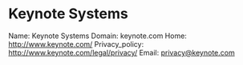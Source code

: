 
# Keynote Systems

Name: Keynote Systems
Domain: keynote.com
Home: http://www.keynote.com/
Privacy_policy: http://www.keynote.com/legal/privacy/
Email: privacy@keynote.com

